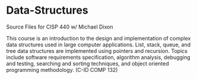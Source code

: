 # Data-Structures
Source Files for CISP 440 w/ Michael Dixon

This course is an introduction to the design and implementation of complex data structures used in large computer applications. List, stack, queue, and tree data structures are implemented using pointers and recursion. Topics include software requirements specification, algorithm analysis, debugging and testing, searching and sorting techniques, and object oriented programming methodology. (C-ID COMP 132) 
